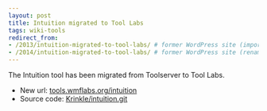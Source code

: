 ```yaml
---
layout: post
title: Intuition migrated to Tool Labs
tags: wiki-tools
redirect_from:
- /2013/intuition-migrated-to-tool-labs/ # former WordPress site (imported)
- /2014/intuition-migrated-to-tool-labs/ # former WordPress site (renamed)
---
```


The Intuition tool has been migrated from Toolserver to Tool Labs.

* New url: [tools.wmflabs.org/intuition](https://tools.wmflabs.org/intuition)
* Source code: [Krinkle/intuition.git](https://github.com/Krinkle/intuition)
